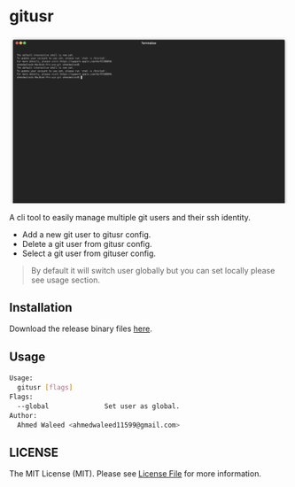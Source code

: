 # gitusr

![screenshot](demo.gif)

A cli tool to easily manage multiple git users and their ssh identity.

- Add a new git user to gitusr config.
- Delete a git user from gitusr config.
- Select a git user from gituser config.


> By default it will switch user globally but you can set locally please see usage section.

## Installation

Download the release binary files [here](https://github.com/AhmadWaleed/gitusr/releases/tag/v0.1.0).

## Usage

```bash
Usage:
  gitusr [flags]
Flags:
  --global              Set user as global.
Author:
  Ahmed Waleed <ahmedwaleed11599@gmail.com>
```

## LICENSE
The MIT License (MIT). Please see [License File](LICENSE) for more information.
